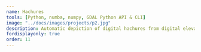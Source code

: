 ```yaml
---
name: Hachures
tools: [Python, numba, numpy, GDAL Python API & CLI]
image: "../docs/images/projects/p2.jpg"
description: Automatic depiction of digital hachures from digital elevation models.
fordisplayonly: true
order: 11
---
```

